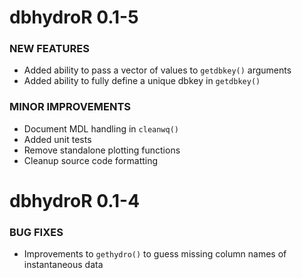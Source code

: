 dbhydroR 0.1-5
===================

### NEW FEATURES

* Added ability to pass a vector of values to `getdbkey()` arguments
* Added ability to fully define a unique dbkey in `getdbkey()`

### MINOR IMPROVEMENTS

* Document MDL handling in `cleanwq()`
* Added unit tests
* Remove standalone plotting functions
* Cleanup source code formatting

dbhydroR 0.1-4
===================

### BUG FIXES

* Improvements to `gethydro()` to guess missing column names of instantaneous data
